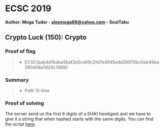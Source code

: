 
# ECSC 2019
**Author: Moga Tudor - alexmoga69@yahoo.com - SoulTaku**

## Crypto Luck (150): Crypto

### Proof of flag
>* ECSC{bab4d1bdea5baf2a5ce69c2fd7e4945edd39970bc0eb49ea390d58a7d24c3986}

### Summary
>* PoW 10 time

### Proof of solving

The server send us the first 6 digits of a SHA1 hexdigest and we have to give it a string that when hashed starts with the same digits. You can find the script [here](https://github.com/SoulTaku/write-ups/blob/master/ECSC2019/Crypto/crypto_luck.py).
